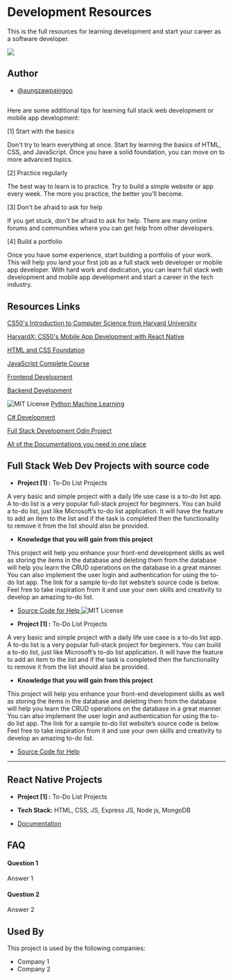 
# Development Resources

This is the full resources for learning development and start your career as a software developer.

![](http://ForTheBadge.com/images/badges/built-by-developers.svg)



## Author

- [@aungzawpaingoo](https://github.com/aungzawpaingoo)


## <Before you begin/>

Here are some additional tips for learning full stack web development or mobile app development:

[1] Start with the basics

Don't try to learn everything at once. Start by learning the basics of HTML, CSS, and JavaScript. Once you have a solid foundation, you can move on to more advanced topics.


[2] Practice regularly


The best way to learn is to practice. Try to build a simple website or app every week. The more you practice, the better you'll become.


[3] Don't be afraid to ask for help

If you get stuck, don't be afraid to ask for help. There are many online forums and communities where you can get help from other developers.


[4] Build a portfolio

Once you have some experience, start building a portfolio of your work. This will help you land your first job as a full stack web developer or mobile app developer.
With hard work and dedication, you can learn full stack web development and mobile app development and start a career in the tech industry.



## Resources Links

[CS50's Introduction to Computer Science from Harvard University ](https://www.edx.org/learn/computer-science/harvard-university-cs50-s-introduction-to-computer-science)

[HarvardX: CS50's Mobile App Development with React Native ](https://www.edx.org/learn/react-native/harvard-university-cs50-s-mobile-app-development-with-react-native)

[HTML and CSS Foundation ](https://www.freecodecamp.org/learn/2022/responsive-web-design/)

[JavaScript Complete Course ](https://www.freecodecamp.org/learn/javascript-algorithms-and-data-structures/)

[Frontend Development ](https://www.freecodecamp.org/learn/front-end-development-libraries/)

[ Backend Development ](https://www.freecodecamp.org/learn/back-end-development-and-apis/)

 ![MIT License](https://img.shields.io/badge/Python-14354C?style=for-the-badge&logo=python&logoColor=white)
[Python Machine Learning ](https://www.freecodecamp.org/learn/machine-learning-with-python/) 

[C# Development ](https://www.freecodecamp.org/learn/foundational-c-sharp-with-microsoft/)

[Full Stack Development Odin Project ](https://www.theodinproject.com/paths)

[All of the Documentations you need in one place ](https://www.w3schools.com/)





## Full Stack Web Dev Projects with source code


- **Project [1] :** To-Do List Projects

A very basic and simple project with a daily life use case is a to-do list app. A to-do list is a very popular full-stack project for beginners. You can build a to-do list, just like Microsoft’s to-do list application. It will have the feature to add an item to the list and if the task is completed then the functionality to remove it from the list should also be provided.

- **Knowledge that you will gain from this project**
  
This project will help you enhance your front-end development skills as well as storing the items in the database and deleting them from the database will help 
you learn the CRUD operations on the database in a great manner. You can also implement the user login and authentication for using the to-do list app. The 
link for a sample to-do list website’s source code is below. Feel free to take inspiration from it and use your own skills and creativity to develop an amazing 
to-do list.

- [Source Code for Help ](https://github.com/Ayush-Kanduri/FullStack-Todo-List-Application)
  ![MIT License](https://img.shields.io/website-up-down-green-red/http/monip.org.svg)



- **Project [1] :** To-Do List Projects

A very basic and simple project with a daily life use case is a to-do list app. A to-do list is a very popular full-stack project for beginners. You can build a to-do list, just like Microsoft’s to-do list application. It will have the feature to add an item to the list and if the task is completed then the functionality to remove it from the list should also be provided.

- **Knowledge that you will gain from this project**
  
This project will help you enhance your front-end development skills as well as storing the items in the database and deleting them from the database will help 
you learn the CRUD operations on the database in a great manner. You can also implement the user login and authentication for using the to-do list app. The 
link for a sample to-do list website’s source code is below. Feel free to take inspiration from it and use your own skills and creativity to develop an amazing 
to-do list.

- [Source Code for Help ](https://github.com/Ayush-Kanduri/FullStack-Todo-List-Application)


  
------------------------------------------------------------------------------------------------------------------------------------------------------------------

## React Native Projects

- **Project [1] :** To-Do List Projects

- **Tech Stack:** HTML, CSS, JS, Express JS, Node js, MongoDB

- [Documentation](https://github.com/Ayush-Kanduri/FullStack-Todo-List-Application)



## FAQ

#### Question 1

Answer 1

#### Question 2

Answer 2


## Used By

This project is used by the following companies:

- Company 1
- Company 2

